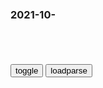 ### 2021-10-　

```note
```

<table id="tbc" style="white-space:pre-wrap">
</table>
<button onclick="toggleb()">toggle</button>
<button onclick="loadparse()">loadparse</button>
<br>
<!-- 🌸<br>🍅-　-🍑<hr>🍀 -->
<pre>
<textarea rows="30" cols="100" style="display: none" id="tar">

杀人一万，自损三千_百度百科
https://baike.baidu.com/item/%E6%9D%80%E4%BA%BA%E4%B8%80%E4%B8%87%EF%BC%8C%E8%87%AA%E6%8D%9F%E4%B8%89%E5%8D%83/22928306

《元史·洪君祥传》：“谚云：‘杀人一万，自损三千。’愿勿费国力，攻夺边城。”

2021/10/28 下午3:07:45

水浒传之英雄本色：被帽子耽误的高手陆谦-电影-高清完整正版视频在线观看-优酷
https://v.youku.com/v_show/id_XNDk1MTE5NzA0MA==.html

https://img1.baidu.com/it/u=4021862262,460189503&fm=26&.jpg

https://gimg2.baidu.com/image_search/src=http%3A%2F%2F06.imgmini.eastday.com%2Fmobile%2F20180623%2F20180623212855_b882789a35cc3e098ce6041f099136d2_8.jpeg

2021/10/28 下午2:53:34

《脱口而出精彩片段》第2021-01-25期脱口而出：杀敌八百，自损一万二，陈曦：那确实是缺心眼！-综艺节目-完整版视频在线观看-爱奇艺
https://www.iqiyi.com/v_1c0q7nad0cw.html

杀敌八百，自损一万二

2021/10/28 下午2:47:27

一顿饭就把首相换了，日本祖传的派阀大佬有多厉害？
https://baijiahao.baidu.com/s?id=1710390554121298408&wfr=spider&for=pc

https://pics5.baidu.com/feed/aa18972bd40735fac635d624605518ba0e240877.jpeg?token=a3eac40963b970202e27a82c810d2bb3&.jpg

真正的g会晚上才开

2021/10/28 下午2:36:46

日本“料亭z治”的前世今生_观点库_观点zg
http://opinion.china.com.cn/opinion_73_14773.html

2021/10/28 下午2:34:45

日本众议院选举继续上演“世袭z治”
https://mbd.baidu.com/newspage/data/landingsuper?context=%7B%22nid%22%3A%22news_9676293148724725868%22%7D

https://pics5.baidu.com/feed/aa18972bd40735fac635d624605518ba0e240877.jpeg?token=a3eac40963b970202e27a82c810d2bb3&.jpg

x消月沉
一千步笑五十步

l全Ryan
我们的g命传承有过之而不无及。

　ihuayu_nue
日本虽然不是一个独立自主的gj，但名义上还是有自己的首相的。

z宇11啊航
他们忽悠我们，让我们相信。我们假装相信，让他们相信

b度网友136a369
还是我们好，感恩！
　qanger
说的好像谁不是一样。

j鸠宜欣Bj
珍惜生命远离邪教d

2021/10/28 下午2:27:52

美议员推“亿万富翁税”，马斯克：富人交100%税也不够美国国债
https://mbd.baidu.com/newspage/data/landingsuper?context=%7B%22nid%22%3A%22news_9505297091710955861%22%7D

2021/10/28 下午2:21:46

“千锁之战”之后，凯迪仕也难成独角兽
https://m.thepaper.cn/baijiahao_15110712

郑女士因凯迪仕智能门锁安装时间太久，将母亲锁在屋内近一天。

但吊诡的是，在该节目播出后3个月，被投诉的正主凯迪仕却将郑女士请进了直播间进行直播带货，真sh魔幻。

2021/10/28 下午2:13:55

日本新番要抗日，韩国漫画抄袭eva，zg作家最离谱,动漫,动漫综合,好看视频
https://haokan.baidu.com/v?vid=6712326486200975490&sfrom=baidu-feed

zg小说魔幻程度追不上现实。

“我不明白为什么还要庆祝76年前的胜利日”，俄歌手一句话惹祸
https://mbd.baidu.com/newspage/data/landingsuper?context=%7B%22nid%22%3A%22news_9368978450329750751%22%7D&n_type=0&p_from=1

esh学家认为，他这是在亵渎伟大卫国战争的老兵，更是在历史问题上误导年轻人。据悉，俄侦查委员会已开始调查此事。而莫尔根什捷尔也对自己的言论进行了道歉。

莫尔根什捷尔说：“我不明白为什么庆祝76年前的胜利日，且年复一年地庆祝，并为此花费数百万美元。他们在庆祝什么，这根本就没有什么值得骄傲的。”

e罗斯退伍军人联合会将此事向侦查委员会和总检察长办公室进行了投诉。
　俄联邦侦查委员会主席巴斯特雷金已经指示相关部门调查此番言论是否存在违法问题。一些俄罗斯人要求对莫尔根什捷尔全面封杀，甚至有人称应该将他赶出俄罗斯。

2021/10/28 下午2:05:35

印度拒绝净零排放目标
https://mbd.baidu.com/newspage/data/landingsuper?context=%7B%22nid%22%3A%22news_9416564360136958843%22%7D&n_type=0&p_from=1

2021/10/28 下午2:03:23

when it rains-ocha
https://music.163.com/#/song?id=1833793345&autoplay=0

Set Sail-ocha
https://music.163.com/#/song?id=1396300300&autoplay=0

When It Rains-Silent Screams
https://music.163.com/#/song?id=19184039&autoplay=0

Lofi hiphop • 沉浸在惬意学习时光里
https://music.163.com/#/playlist?id=4885272746

it's 6pm but I miss u already.
https://music.163.com/#/song?id=1890756154&autoplay=0

Free Sad New Wave Type Beat - "My mind"-EVO MUSIC
https://music.163.com/#/song?id=1830722771&autoplay=0

<font size="4""><b>
L I L I T H - 金桔0RANG3/Siren - 单曲 - 网易云音乐</b></font>
https://music.163.com/#/song?id=1437993230&autoplay=0

<font size="1" style="color:#1E90FF"><b>2021/11/7 下午4:03:58</b></font>

6-furino
https://music.163.com/#/song?id=500324098&autoplay=0

when it rains-Baq5
https://music.163.com/#/song?id=417953205&autoplay=0

When It Rains-KUSIV
https://music.163.com/#/song?id=1443473690&autoplay=0

阿巴阿巴阿巴阿巴--：肾虚的男孩子也很可爱！

貝 ち ゃ ん-KUSIV
https://music.163.com/#/song?id=1449321288&autoplay=0

我好困啊

我又困了

樱笙默：好喜欢小熊维尼
开心的时候吃蜂蜜
不开心的时候摸摸小肚子再吃蜂蜜

i promise that i care much more than i show
https://music.163.com/#/song?id=500324099

Free Sad Piano Type Beat - "Zombie"
https://music.163.com/#/song?id=1883441017

ʇnq
https://music.163.com/#/song?id=1436667486

D Ξ L U Γ I Ø Ν-金桔0RANG3
https://music.163.com/#/song?id=1421806452

When It Rains-Penthouse Penthouse / Stwo
https://music.163.com/#/song?id=32046505

When It Rains-E. Bland
https://music.163.com/#/song?id=1339201

《灌篮高手》那些进攻很强防守不行的球员，三井跟流川也在其中？
http://baijiahao.baidu.com/s?id=1666276643096556488&wfr=spider&for=pc

https://pics7.baidu.com/feed/d043ad4bd11373f06af96bf09510effdfaed0444.jpeg?token=ef5793d46bc29022b3d2775a459662a7&.jpg

不爱说话但有极强的好胜心跟自尊心，实力不足却总喜欢挑战强者！高一的福田是所有新生中球技最差的，但他却把陵南的王牌仙道当做自己的假想敌、也多次挑战过内线大闸鱼住纯，结果当然都是以失败而告终。他莽撞冲动、头脑容易发热；外表看似坚强内心却比任何人都敏感脆弱，

2021/10/28 下午1:58:09

“zg用不着道歉”
https://mbd.baidu.com/newspage/data/landingsuper?context=%7B%22nid%22%3A%22news_9443639224163406327%22%7D

2021/10/28 下午1:08:13

堂堂恶魔竟向天使学习该如何成为了一个合格的恶魔，这是在搞笑？,动漫,日本动漫,好看视频
https://haokan.baidu.com/v?vid=15475053561721962584&sfrom=baidu-feed

遗憾的是魔犬腿太短，最后全部卡在栅栏处过不去。

2021/10/28 上午11:52:17

台湾老师成人网站上教学微积分年入百万，网友：《成人教育》,教育,在线教育,好看视频
https://haokan.baidu.com/v?vid=5699287143591681425&sfrom=baidu-feed

2021/10/28 上午11:52:10

傻子太多，骗子不够用_腾讯新闻
https://new.qq.com/rain/a/20211018A0AO9J00

你相信不相信组织？
https://inews.gtimg.com/newsapp_bt/0/14083492391/1000/.jpg

2021/11/1 下午10:37:25

“可趁阎王不在家偷改生死簿”？一个敢骗一个敢信！
https://mbd.baidu.com/newspage/data/landingsuper?context=%7B%22nid%22%3A%22news_9526153109320999953%22%7D

他们认为张某确实能力超强

能帮自己解决困境

当然，张某真正的意图

是想从他们身上最大限度榨取利益

为此，她想方设法欺瞒徒弟们

为了避免露馅儿

张某禁止徒弟之间私下交流

以家人、朋友或自身的

人身安全为要挟

以牢狱之灾

血光之灾等

恐吓他们

对徒弟们实施精神控制

拿徒弟女儿性命做文章

2021/10/28 上午11:40:58

福田康夫：如果周边邻g都是敌人，怎么努力都保不了日本
https://mbd.baidu.com/newspage/data/landingsuper?context=%7B%22nid%22%3A%22news_9398631441477261266%22%7D

2021/10/28 上午11:25:01

白痴（陀思妥耶夫斯基创作长篇小说）_百度百科
https://baike.baidu.com/item/%E7%99%BD%E7%97%B4/10656399?fr=aladdin

没有宗教信仰的荫护，道德将无家可归。

2021/10/28 上午11:01:55

敌军机动战士倾巢出动，力天使搭载GN战甲前来支援，战斗激烈万分,动漫,日本动漫,好看视频
https://haokan.baidu.com/v?vid=8766351873074090736&sfrom=baidu-feed

gundam oo

2021/10/29 上午10:30:19

敌军和天人的最后一战，敌人派出神秘的黄金机动装甲出战,动漫,日本动漫,好看视频
https://haokan.baidu.com/v?vid=16883961295471619298&sfrom=baidu-feed

高达oo

2021/10/28 上午11:08:41

男主的能天使终于觉醒，觉醒后的能天使碾压座天使毫无还手之力,动漫,日本动漫,好看视频
https://haokan.baidu.com/v?vid=9328147726978533173&sfrom=baidu-feed

高达00

2021/10/28 上午10:57:57

广西一夫妻装扮成郭靖黄蓉收稻谷，网友直呼羡慕：莫名觉得很浪漫
https://mbd.baidu.com/newspage/data/landingsuper?context=%7B%22nid%22%3A%22news_9763792829573826990%22%7D&n_type=0&p_from=1

https://pics0.baidu.com/feed/e4dde71190ef76c6b196003ecc04abf3af51677e.png?token=6ee1969e42f652769048da877bd3234d&.jpg

2021/10/28 上午10:44:07

动漫肃敌与变形金刚乱斗葫芦娃之谜
https://baijiahao.baidu.com/s?id=1601584924355103044&wfr=spider&for=pc

孩之宝公司又找到了上海有关方面，强调免费转让动画播出权利。1988年，《变形金刚》动画片正式登陆zg。然而５个月后，广州电视台准备播《变形金刚》只能掏钱买版权了。

北j的本土玩具无力与变形金刚抗衡

1989年2月，20位r大常w提议建议停播《变形金刚》。原因是看过小孙子的《变形金刚》画书之后，认为其”思想内容荒谬，主要是宣传好战，对下一代有毒害作用。”

https://t12.baidu.com/it/u=2256489326,1160215635&fm=173.jpg

https://t10.baidu.com/it/u=1275176760,1736472678&fm=173.jpg

https://t10.baidu.com/it/u=2060730159,2369524039&fm=173.jpg

https://t12.baidu.com/it/u=2936458655,3805698553&fm=173.jpg

https://t12.baidu.com/it/u=1796380052,1873268421&fm=173.jpg

https://t10.baidu.com/it/u=300102423,4000689600&fm=173.jpg

https://t12.baidu.com/it/u=283377611,3358778691&fm=173.jpg
刘能大战变形金刚

小时候，变形金刚是手中的一本小书
我在书前，资本暗流躲在书后。
后来啊，变形金刚是电影院里的一张票
我在荧幕前，国际流通在荧幕后
而现在，变形金刚是一辆雪佛兰科迈罗
我在里头，英雄在外头

2021/10/28 上午10:29:24

wu2198的主页 - 抖音
https://www.douyin.com/user/MS4wLjABAAAAY8hTqfnDL-5V3slNlAtsaXnwXUtJ1446KGfna2hwrOI

wu2198
战狼给舔，砖头都冒油，迪士尼猫奶，照样浪死你。

2021/10/28 上午10:15:18

</textarea>
</pre>
<!-- 🍀<br>🍑-　-🍅<hr>🌸 -->

```tip
```

<script src="https://cdn.jsdelivr.net/npm/jquery@3.5.1/dist/jquery.min.js"></script>

<link rel="stylesheet" href="https://cdn.jsdelivr.net/gh/fancyapps/fancybox@3.5.7/dist/jquery.fancybox.min.css" />
<script src="https://cdn.jsdelivr.net/gh/fancyapps/fancybox@3.5.7/dist/jquery.fancybox.min.js"></script>

<script type="text/javascript">

var __urlRegex = /(\b(https?|ftp|file):\/\/[-A-Z0-9+&@#\/%?=~_|!:,.;]*[-A-Z0-9+&@#\/%=~_|])/ig;
var __imgRegex = /\.(?:jpe?g|gif|png)$/i;

loadparse();

function parseURL($string){

    var exp = __urlRegex;
    return $string.replace(exp,function(match){
            __imgRegex.lastIndex=0;
            if(__imgRegex.test(match)){
                return '<a data-fancybox="gallery" href="' + match.replace("/p=700", "")
                 + '"><img src="' + match.replace("/p=700", "/p=160x200")+'" width="64"></a>';
            }
            else{
                return '<a href="' + match + '" target="_blank">' + match + '</a>';
            }
        }
    );
}

function loadparse() {
  tbc.innerHTML = parseURL(tar.value);
}

function toggleb() {
  var x = document.getElementById("tar");
  if (x.style.display === "none") {
    x.style.display = "";
  } else {
    x.style.display = "none";
  }
}

</script>
